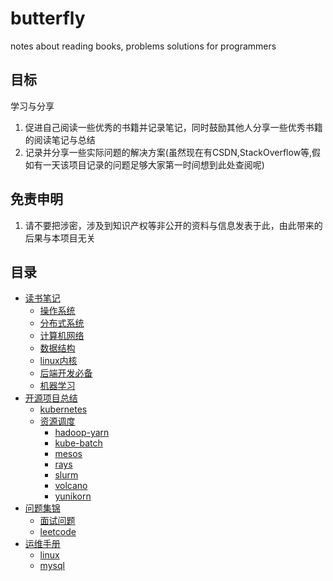 # butterfly

notes about reading books, problems solutions for programmers

## 目标

学习与分享

  1. 促进自己阅读一些优秀的书籍并记录笔记，同时鼓励其他人分享一些优秀书籍的阅读笔记与总结
  2. 记录并分享一些实际问题的解决方案(虽然现在有CSDN,StackOverflow等,假如有一天该项目记录的问题足够大家第一时间想到此处查阅呢)

## 免责申明

  1. 请不要把涉密，涉及到知识产权等非公开的资料与信息发表于此，由此带来的后果与本项目无关

## 目录

- [读书笔记](读书笔记/README.md)
  - [操作系统](读书笔记/操作系统/README.md)
  - [分布式系统](读书笔记/分布式系统/README.md)
  - [计算机网络](读书笔记/计算机网络/README.md)
  - [数据结构](读书笔记/数据结构/README.md)
  - [linux内核](读书笔记/linux内核/README.md)
  - [后端开发必备](./读书笔记/后端开发必备/README.md)
  - [机器学习](./读书笔记/机器学习/README.md)
- [开源项目总结](开源项目总结/README.md)
  - [kubernetes](./开源项目总结/云原生/kubernetes/kubernetes.md)
  - [资源调度](./开源项目总结/资源调度/资源调度.md)
    - [hadoop-yarn](./开源项目总结/资源调度/hadoop-yarn.md)
    - [kube-batch](./开源项目总结/资源调度/kube-batch.md)
    - [mesos](./开源项目总结/资源调度/mesos.md)
    - [rays](./开源项目总结/资源调度/rays.md)
    - [slurm](./开源项目总结/资源调度/slurm.md)
    - [volcano](./开源项目总结/资源调度/volcano.md)
    - [yunikorn](./开源项目总结/资源调度/yunikorn.md)
- [问题集锦](./问题集锦/README.md)
  - [面试问题](./问题集锦/面试问题/README.md)
  - [leetcode](./问题集锦/leetcode/README.md)
- [运维手册](./运维手册/运维手册.md)
  - [linux](./运维手册/linux/linux.md)
  - [mysql](./运维手册/mysql/mysql.md)
